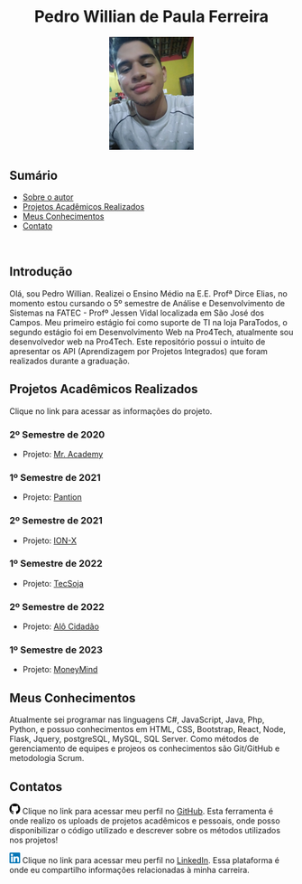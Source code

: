 <h1 align="center">Pedro Willian de Paula Ferreira</h1>

<p align="center">
  <img src="./docs/img/profile.jpeg" width="150px; alig" alt="Foto Perfil"/><br>
</p>


## Sumário

* [Sobre o autor](#introdução)
* [Projetos Acadêmicos Realizados](#projetos-acadêmicos-realizados)
* [Meus Conhecimentos](#meus-conhecimentos)
* [Contato](#contatos)

<br/>

## Introdução
Olá, sou Pedro Willian. Realizei o Ensino Médio na E.E. Profª Dirce Elias, no momento estou cursando o 5º semestre de Análise e Desenvolvimento de Sistemas na FATEC - Profº Jessen Vidal localizada em São José dos Campos. Meu primeiro estágio foi como suporte de TI na loja ParaTodos, o segundo estágio foi em Desenvolvimento Web na Pro4Tech, atualmente sou desenvolvedor web na Pro4Tech.
Este repositório possui o intuito de apresentar os API (Aprendizagem por Projetos Integrados) que foram realizados durante a graduação.

## Projetos Acadêmicos Realizados
Clique no link para acessar as informações do projeto.

### 2º Semestre de 2020
* Projeto: [Mr. Academy](https://github.com/pedrowil12/TG-Portfolio/tree/main/projetos/MrAcademy)


### 1º Semestre de 2021
*  Projeto: [Pantion](https://github.com/pedrowil12/TG-Portfolio/tree/main/projetos/Pantion)


### 2º Semestre de 2021
* Projeto: [ION-X](https://github.com/pedrowil12/TG-Portfolio/tree/main/projetos/Ionx)


### 1º Semestre de 2022
* Projeto: [TecSoja](https://github.com/pedrowil12/TG-Portfolio/tree/main/projetos/TecSoja)


### 2º Semestre de 2022
* Projeto: [Alô Cidadão](https://github.com/pedrowil12/TG-Portfolio/tree/main/projetos/AloCidadao)


### 1º Semestre de 2023
* Projeto: [MoneyMind](https://github.com/pedrowil12/TG-Portfolio/tree/main/projetos/MoneyMind)

## Meus Conhecimentos
Atualmente sei programar nas linguagens C#, JavaScript, Java, Php, Python, e possuo conhecimentos em HTML, CSS, Bootstrap, React, Node, Flask, Jquery, postgreSQL, MySQL, SQL Server. Como métodos de gerenciamento de equipes e projeos os conhecimentos são Git/GitHub e metodologia Scrum.

## **Contatos**
<img src="./docs/img/github-icon.png"  width="19" height="19"> Clique no link para acessar meu perfil no [GitHub](https://github.com/pedrowil12). Esta ferramenta é onde realizo os uploads de projetos acadêmicos e pessoais, onde posso disponibilizar o código utilizado e descrever sobre os métodos utilizados nos projetos! <br/>

 <img src="./docs/img/linkedin-icon.png"  width="19" height="19"> Clique no link para acessar meu perfil no [LinkedIn](https://www.linkedin.com/in/pedro-ferreira-6a8417190/). Essa plataforma é onde eu compartilho informações relacionadas à minha carreira.
